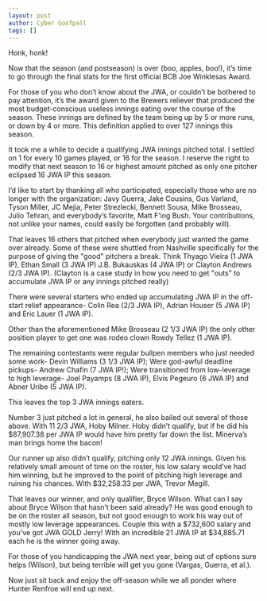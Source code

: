 ```yaml
---
layout: post
author: Cyber Goofpall
tags: []
---
```


Honk, honk!

Now that the season (and postseason) is over (boo, apples, boo!), it’s time to go through the final stats for the first official BCB Joe Winklesas Award.

For those of you who don’t know about the JWA, or couldn’t be bothered to pay attention, it’s the award given to the Brewers reliever that produced the most budget-conscious useless innings eating over the course of the season. These innings are defined by the team being up by 5 or more runs, or down by 4 or more. This definition applied to over 127 innings this season.

It took me a while to decide a qualifying JWA innings pitched total. I settled on 1 for every 10 games played, or 16 for the season. I reserve the right to modify that next season to 16 or highest amount pitched as only one pitcher eclipsed 16 JWA IP this season.

I’d like to start by thanking all who participated, especially those who are no longer with the organization: Javy Guerra, Jake Cousins, Gus Varland, Tyson Miller, JC Mejia, Peter Strezlecki, Bennett Sousa, Mike Brosseau, Julio Tehran, and everybody’s favorite, Matt F’ing Bush. Your contributions, not unlike your names, could easily be forgotten (and probably will).

That leaves 16 others that pitched when everybody just wanted the game over already. Some of these were shuttled from Nashville specifically for the purpose of giving the "good" pitchers a break. Think Thyago Vieira (1 JWA IP), Ethan Small (3 JWA IP) J.B. Bukauskas (4 JWA IP) or Clayton Andrews (2/3 JWA IP). (Clayton is a case study in how you need to get "outs" to accumulate JWA IP or any innings pitched really)

There were several starters who ended up accumulating JWA IP in the off-start relief appearance- Colin Rea (2/3 JWA IP), Adrian Houser (5 JWA IP) and Eric Lauer (1 JWA IP).

Other than the aforementioned Mike Brosseau (2 1/3 JWA IP) the only other position player to get one was rodeo clown Rowdy Tellez (1 JWA IP).

The remaining contestants were regular bullpen members who just needed some work- Devin Williams (3 1/3 JWA IP); Were god-awful deadline pickups- Andrew Chafin (7 JWA IP!); Were transitioned from low-leverage to high leverage- Joel Payamps (8 JWA IP), Elvis Pegeuro (6 JWA IP) and Abner Uribe (5 JWA IP).

This leaves the top 3 JWA innings eaters.

Number 3 just pitched a lot in general, he also bailed out several of those above. With 11 2/3 JWA, Hoby Milner. Hoby didn’t qualify, but if he did his $87,907.38 per JWA IP would have him pretty far down the list. Minerva’s man brings home the bacon!

Our runner up also didn’t qualify, pitching only 12 JWA innings. Given his relatively small amount of time on the roster, his low salary would’ve had him winning, but he improved to the point of pitching high leverage and ruining his chances. With $32,258.33 per JWA, Trevor Megill.

That leaves our winner, and only qualifier, Bryce Wilson. What can I say about Bryce Wilson that hasn’t been said already? He was good enough to be on the roster all season, but not good enough to work his way out of mostly low leverage appearances. Couple this with a $732,600 salary and you’ve got JWA GOLD Jerry! With an incredible 21 JWA IP at $34,885.71 each he is the winner going away.

For those of you handicapping the JWA next year, being out of options sure helps (Wilson), but being terrible will get you gone (Vargas, Guerra, et al.).

Now just sit back and enjoy the off-season while we all ponder where Hunter Renfroe will end up next.